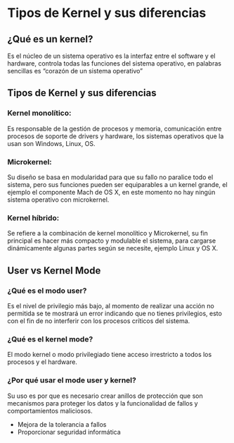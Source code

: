 # Tipos de Kernel y sus diferencias
## ¿Qué es un kernel?
Es el núcleo de un sistema operativo es la interfaz entre el software y el hardware, controla todas las funciones del sistema operativo, en palabras sencillas es “corazón de un sistema operativo”

## Tipos de Kernel y sus diferencias
### Kernel monolítico:  
Es responsable de la gestión de procesos y memoria, comunicación entre procesos de soporte de drivers y hardware, los sistemas operativos que la usan son Windows, Linux, OS.
### Microkernel: 
Su diseño se basa en modularidad para que su fallo no paralice todo el sistema, pero sus funciones pueden ser equiparables a un kernel grande, el ejemplo el componente Mach de OS X, en este momento no hay ningún sistema operativo con microkernel.
### Kernel híbrido: 
Se refiere a la combinación de kernel monolítico y Microkernel, su fin principal es hacer más compacto y modulable el sistema, para cargarse dinámicamente algunas partes según se necesite, ejemplo Linux y OS X.

## User vs Kernel Mode
### ¿Qué es el modo user?
Es el nivel de privilegio más bajo, al momento de realizar una acción no permitida se te mostrará un error indicando que no tienes privilegios, esto con el fin de no interferir con los procesos críticos del sistema.

### ¿Qué es el kernel mode?
El modo kernel o modo privilegiado tiene acceso irrestricto a todos los procesos y el hardware.

### ¿Por qué usar el mode user y kernel?
Su uso es por que es necesario crear anillos de protección que son mecanismos para proteger los datos y la funcionalidad de fallos y comportamientos maliciosos. 
- Mejora de la tolerancia a fallos
- Proporcionar seguridad informática
